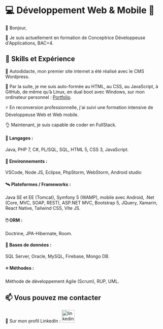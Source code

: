 # 💻 Développement Web & Mobile 📱

👋 Bonjour, 

🌱 Je suis actuellement en formation de Conceptrice Développeuse d'Applications, BAC+4.

## 💯 Skills et Expérience

🔭 Autodidacte, mon premier site internet a été réalisé avec le CMS Wordpress.  

📅 Par la suite, je me suis auto-formée au HTML, au CSS, au JavaScript, à GitHub,
   de même qu’à Linux, en dual boot avec Windows, sur mon ordinateur personnel : [Portfolio](https://duchenedaphne.github.io).

⚡ En reconversion professionnelle, j'ai suivi une formation intensive de
   Développeuse Web et Web mobile.

👌 Maintenant, je suis capable de coder en FullStack.

#### 💬 Langages : 

Java, PHP 7, C#, PL/SQL, SQL, HTML 5, CSS 3, JavaScript.

#### 💽 Environnements : 

VSCode, Node JS, Eclipse, PhpStorm, WebStorm, Android studio

#### 🛰️ Plateformes / Frameworks : 

Java SE et EE (Tomcat), Symfony 5 (WAMP), mobile avec Android,
   .Net (Core, MVC, SOAP, REST), ASP.NET MVC, Bootstrap 5, JQuery, Xamarin, React Native,
   Tailwind CSS, Vite JS.

#### 🖱️ ORM : 

Doctrine, JPA-Hibernate, Room.

#### 🔋 Bases de données : 

SQL Server, Oracle, MySQL, Firebase, Mongo DB.

#### ⭐ Méthodes : 

Méthode de développement Agile (Scrum), RUP, UML.

## 📫 Vous pouvez me contacter

💬 Sur mon profil LinkedIn : [<img src='https://cdn.jsdelivr.net/npm/simple-icons@3.0.1/icons/linkedin.svg' alt='linkedin' height='40'>](https://fr.linkedin.com/in/duchenedaphne/) 

<!---
duchenedaphne/duchenedaphne is a ✨ special ✨ repository because its `README.md` (this file) appears on your GitHub profile.
You can click the Preview link to take a look at your changes.
--->



